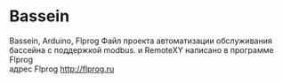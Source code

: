 # Bassein
Bassein, Arduino, Flprog
Файл проекта автоматизации обслуживания бассейна с поддержкой modbus. и RemoteXY
написано в программе Flprog    
адрес Flprog http://flprog.ru 
